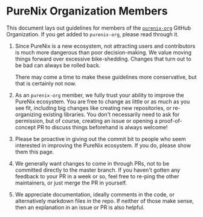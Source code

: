 # PureNix Organization Members

This document lays out guidelines for members of the [`purenix-org`](https://github.com/purenix-org) GitHub Organization.
If you get added to `purenix-org`, please read through it.

1. Since PureNix is a new ecosystem, not attracting users and contributors is much more dangerous than poor decision-making.
   We value moving things forward over excessive bike-shedding.
   Changes that turn out to be bad can always be rolled back.

   There may come a time to make these guidelines more conservative, but that is certainly not now.

2. As an `purenix-org` member, we fully trust your ability to improve the PureNix ecosystem.
   You are free to change as little or as much as you see fit, including big changes like creating new repositories, or re-organizing existing libraries.
   You don't necessarily need to ask for permission, but of course, creating an issue or opening a proof-of-concept PR to discuss things beforehand is always welcome!

3. Please be proactive in giving out the commit bit to people who seem interested in improving the PureNix ecosystem.
   If you do, please show them this page.

4. We generally want changes to come in through PRs, not to be committed directly to the master branch.
   If you haven't gotten any feedback to your PR in a week or so, feel free to re-ping the other maintainers, or just merge the PR in yourself.

5. We appreciate documentation, ideally comments in the code, or alternatively markdown files in the repo.
   If neither of those make sense, then an explanation in an issue or PR is also helpful.
